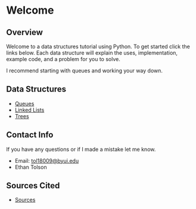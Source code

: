 # Welcome
## Overview
Welcome to a data structures tutorial using Python. To get started click the links below. Each data structure will explain the uses, implementation, example code, and a problem for you to solve.

I recommend starting with queues and working your way down.
## Data Structures
* [Queues](1-Queue.md)
* [Linked Lists](2-LinkedList.md)
* [Trees](3-Trees.md)
## Contact Info
If you have any questions or if I made a mistake let me know.
* Email: tol18009@byui.edu
* Ethan Tolson
## Sources Cited
* [Sources](4-ResourcesUsed.md)